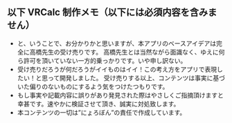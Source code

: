 ## 以下 VRCalc 制作メモ（以下には必須内容を含みません）

- と、いうことで、お分かりかと思いますが、本アプリのベースアイデアは完全に高橋先生の受け売りです。
高橋先生とは当然ながら面識なく、ゆえに何ら許可を頂いていない一方的乗っかりです。いや申し訳ない。
- 受け売りだろうが何だろうがイイものはイイ！この考え方をアプリで表現したい！と思って開発しました。
受け売りする以上、コンテンツは事実に基づいた偏りのないものにするよう気をつけたつもりです。
- もし事実や記載内容に誤りがあり発見された際はやさしくご指摘頂けますと幸甚です。速やかに検証させて頂き、誠実に対処致します。
- 本コンテンツの一切は”にょろぼん”の責任で作成しています。
